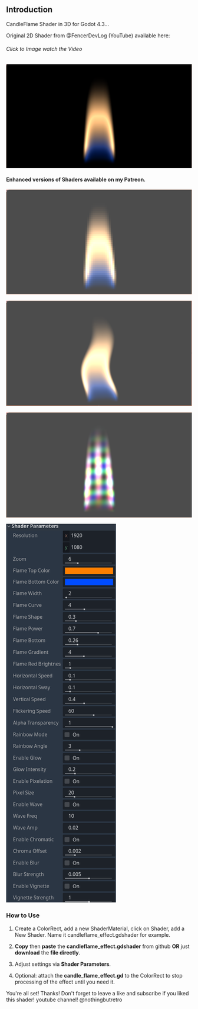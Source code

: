 ## Introduction

CandleFlame Shader in 3D for Godot 4.3...

Original 2D Shader from @FencerDevLog (YouTube) available here:
###### Click to Image watch the Video
[![Watch the video](https://github.com/mikecabral/Godot_4/blob/main/Shaders/CandleFlame_Shader_3D/thumbnail.PNG)](https://www.youtube.com/watch?v=6ZZVwbzE8cw)

#### Enhanced versions of Shaders available on my Patreon.

![Alt text](https://github.com/mikecabral/Godot_4/blob/main/Shaders/CandleFlame_Shader_3D/enhanced.PNG)

![Alt text](https://github.com/mikecabral/Godot_4/blob/main/Shaders/CandleFlame_Shader_3D/enhanced2.PNG)

![Alt text](https://github.com/mikecabral/Godot_4/blob/main/Shaders/CandleFlame_Shader_3D/enhanced3.PNG)

![Alt text](https://github.com/mikecabral/Godot_4/blob/main/Shaders/CandleFlame_Shader_3D/enhanced4.PNG)

### How to Use

1. Create a ColorRect, add a new ShaderMaterial, click on Shader, add a New Shader. Name it candleflame_effect.gdshader for example.

2. **Copy** then **paste** the **candleflame_effect.gdshader** from github **OR** just **download** the **file directly**.

3. Adjust settings via **Shader Parameters**.

4. Optional: attach the **candle_flame_effect.gd** to the ColorRect to stop processing of the effect until you need it.

You're all set! Thanks!
Don't forget to leave a like and subscribe if you liked this shader!
youtube channel! @nothingbutretro